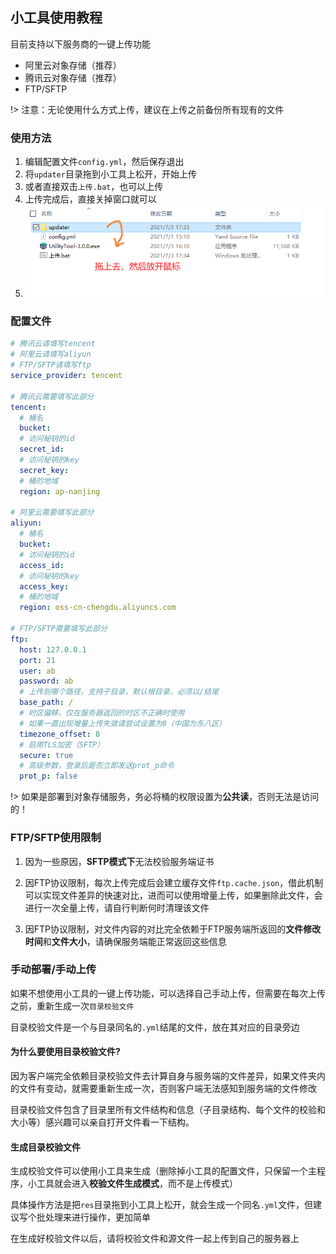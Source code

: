 ## 小工具使用教程

目前支持以下服务商的一键上传功能

+ 阿里云对象存储（推荐）
+ 腾讯云对象存储（推荐）
+ FTP/SFTP

!> 注意：无论使用什么方式上传，建议在上传之前备份所有现有的文件

### 使用方法

1. 编辑配置文件`config.yml`，然后保存退出
2. 将`updater`目录拖到小工具上松开，开始上传
3. 或者直接双击`上传.bat`，也可以上传
4. 上传完成后，直接关掉窗口就可以
5. ![drag](小工具使用教程.assets/drag.png)

### 配置文件

```yaml
# 腾讯云请填写tencent
# 阿里云请填写aliyun
# FTP/SFTP请填写ftp
service_provider: tencent

# 腾讯云需要填写此部分
tencent:
  # 桶名
  bucket: 
  # 访问秘钥的id
  secret_id: 
  # 访问秘钥的key
  secret_key: 
  # 桶的地域
  region: ap-nanjing
  
# 阿里云需要填写此部分
aliyun:
  # 桶名
  bucket: 
  # 访问秘钥的id
  access_id: 
  # 访问秘钥的key
  access_key: 
  # 桶的地域
  region: oss-cn-chengdu.aliyuncs.com

# FTP/SFTP需要填写此部分
ftp:
  host: 127.0.0.1
  port: 21
  user: ab
  password: ab
  # 上传到哪个路径，支持子目录，默认根目录，必须以/结尾
  base_path: /
  # 时区偏移，仅在服务器返回的时区不正确时使用
  # 如果一直出现增量上传失效请尝试设置为8（中国为东八区）
  timezone_offset: 8
  # 启用TLS加密（SFTP）
  secure: true
  # 高级参数，登录后是否立即发送prot_p命令
  prot_p: false
```

!>  如果是部署到对象存储服务，务必将桶的权限设置为**公共读**，否则无法是访问的！

### FTP/SFTP使用限制

1. 因为一些原因，**SFTP模式下**无法校验服务端证书

2. 因FTP协议限制，每次上传完成后会建立缓存文件`ftp.cache.json`，借此机制可以实现文件差异的快速对比，进而可以使用增量上传，如果删除此文件，会进行一次全量上传，请自行判断何时清理该文件

3. 因FTP协议限制，对文件内容的对比完全依赖于FTP服务端所返回的**文件修改时间**和**文件大小**，请确保服务端能正常返回这些信息

### 手动部署/手动上传

如果不想使用小工具的一键上传功能，可以选择自己手动上传，但需要在每次上传之前，重新生成一次`目录校验文件`

目录校验文件是一个与目录同名的`.yml`结尾的文件，放在其对应的目录旁边

#### 为什么要使用目录校验文件?

因为客户端完全依赖目录校验文件去计算自身与服务端的文件差异，如果文件夹内的文件有变动，就需要重新生成一次，否则客户端无法感知到服务端的文件修改

目录校验文件包含了目录里所有文件结构和信息（子目录结构、每个文件的校验和大小等）感兴趣可以亲自打开文件看一下结构。

#### 生成目录校验文件

生成校验文件可以使用小工具来生成（删除掉小工具的配置文件，只保留一个主程序，小工具就会进入**校验文件生成模式**，而不是上传模式）

具体操作方法是把`res`目录拖到小工具上松开，就会生成一个同名`.yml`文件，但建议写个批处理来进行操作，更加简单

在生成好校验文件以后，请将校验文件和源文件一起上传到自己的服务器上



